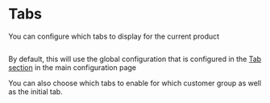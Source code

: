 # Tabs

You can configure which tabs to display for the current product

<img srcset="/productdesigner/images/tabs-section.jpg 2x" class="padding border">

By default, this will use the global configuration that is configured in
the [Tab section](/productdesigner/03-configuration.md#tabs) in the main configuration page

You can also choose which tabs to enable for which customer group as well as the initial tab.
